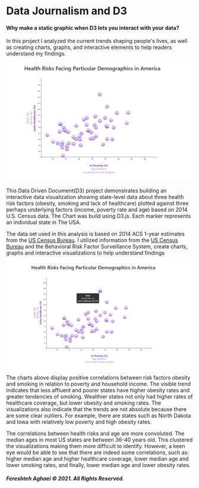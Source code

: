 # Data Journalism and D3



#### Why make a static graphic when D3 lets you interact with your data?

In this project I analyzed the current trends shaping people's lives, as well as creating charts, graphs, and interactive elements to help readers understand my findings.





![](Images/graph-animation.gif)



This Data Driven Document(D3) project demonstrates building an interactive data visualization showing state-level data about three health risk factors (obesity, smoking and lack of healthcare) plotted against three perhaps underlying factors (income, poverty rate and age) based on 2014 U.S. Census data. The Chart was build using D3.js. Each marker represents an individual state in The USA.

The data set used in this analysis is based on 2014 ACS 1-year estimates from the [US Census Bureau](https://data.census.gov/cedsci/). I utilized information from the [US Census Bureau](https://data.census.gov/cedsci/) and the Behavioral Risk Factor Surveillance System, create charts, graphs and interactive visualizations to help understand findings



![](Images/scatter.png)

The charts above display positive correlations between risk factors obesity and smoking in relation to poverty and household income. The visible trend indicates that less affluent and poorer states have higher obesity rates and greater tendencies of smoking. Wealthier states not only had higher rates of healthcare coverage, but lower obesity and smoking rates. The visualizations also indicate that the trends are not absolute because there are some clear outliers. For example, there are states such as North Dakota and Iowa with relatively low poverty and high obesity rates.



The correlations between health risks and age are more convoluted. The median ages in most US states are between 36-40 years old. This clustered the visualizations making them more difficult to identify. However, a keen eye would be able to see that there are indeed some correlations, such as: higher median age and higher healthcare coverage, lower median age and lower smoking rates, and finally, lower median age and lower obesity rates.









##### 														Fereshteh Aghaei © 2021. All Rights Reserved.